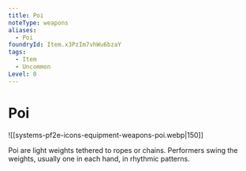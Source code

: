 ```yaml
---
title: Poi
noteType: weapons
aliases:
  - Poi
foundryId: Item.x3PzIm7vhWu6bzaY
tags:
  - Item
  - Uncommon
Level: 0
---
```


# Poi
![[systems-pf2e-icons-equipment-weapons-poi.webp|150]]

Poi are light weights tethered to ropes or chains. Performers swing the weights, usually one in each hand, in rhythmic patterns.
